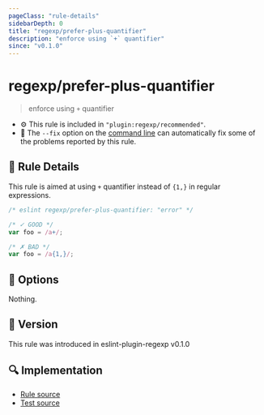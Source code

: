 ```yaml
---
pageClass: "rule-details"
sidebarDepth: 0
title: "regexp/prefer-plus-quantifier"
description: "enforce using `+` quantifier"
since: "v0.1.0"
---
```

# regexp/prefer-plus-quantifier

> enforce using `+` quantifier

- :gear: This rule is included in `"plugin:regexp/recommended"`.
- :wrench: The `--fix` option on the [command line](https://eslint.org/docs/user-guide/command-line-interface#fixing-problems) can automatically fix some of the problems reported by this rule.

## :book: Rule Details

This rule is aimed at using `+` quantifier instead of `{1,}` in regular expressions.

<eslint-code-block fix>

```js
/* eslint regexp/prefer-plus-quantifier: "error" */

/* ✓ GOOD */
var foo = /a+/;

/* ✗ BAD */
var foo = /a{1,}/;
```

</eslint-code-block>

## :wrench: Options

Nothing.

## :rocket: Version

This rule was introduced in eslint-plugin-regexp v0.1.0

## :mag: Implementation

- [Rule source](https://github.com/ota-meshi/eslint-plugin-regexp/blob/master/lib/rules/prefer-plus-quantifier.ts)
- [Test source](https://github.com/ota-meshi/eslint-plugin-regexp/blob/master/tests/lib/rules/prefer-plus-quantifier.ts)

